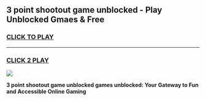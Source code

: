 
## 3 point shootout game unblocked - Play Unblocked Gmaes & Free
<h3>
<a href="https://news.freeplayer.one?title=3_point_shootout_game_unblocked&ref=23F">CLICK TO PLAY</a></h3>
<hr>

<h3>
<a href="https://news.freeplayer.one?title=3_point_shootout_game_unblocked&ref=23F">CLICK 2 PLAY</a>
  
</h3>

<a href="https://news.freeplayer.one?title=3_point_shootout_game_unblocked&ref=23F/"><img src="https://clearcache.store/games.png"></a>


**3 point shootout game unblocked games unblocked: Your Gateway to Fun and Accessible Online Gaming**
